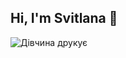 ## Hi, I'm Svitlana 👋

![Дівчина друкує](https://raw.githubusercontent.com/ТвійНік/Репозиторій/main/girl-typing.gif)





